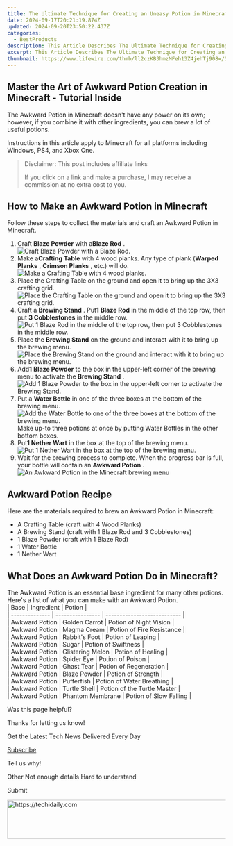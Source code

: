 ```yaml
---
title: The Ultimate Technique for Creating an Uneasy Potion in Minecraft Realms
date: 2024-09-17T20:21:19.874Z
updated: 2024-09-20T23:50:22.437Z
categories:
  - BestProducts
description: This Article Describes The Ultimate Technique for Creating an Uneasy Potion in Minecraft Realms
excerpt: This Article Describes The Ultimate Technique for Creating an Uneasy Potion in Minecraft Realms
thumbnail: https://www.lifewire.com/thmb/ll2czKB3hmzMFeh13Z4jehTj908=/540x405/filters:no_upscale():max_bytes(150000):strip_icc():format(webp)/009-cf2d249ea71a4d19906606ed031aac01.jpg
---
```


## Master the Art of Awkward Potion Creation in Minecraft - Tutorial Inside
 The Awkward Potion in Minecraft doesn't have any power on its own; however, if you combine it with other ingredients, you can brew a lot of useful potions.

 Instructions in this article apply to Minecraft for all platforms including Windows, PS4, and Xbox One.

>  Disclaimer: This post includes affiliate links
>
>  If you click on a link and make a purchase, I may receive a commission at no extra cost to you.
>

## How to Make an Awkward Potion in Minecraft

 Follow these steps to collect the materials and craft an Awkward Potion in Minecraft.  

1. Craft **Blaze Powder** with a**Blaze Rod** .  
![Craft Blaze Powder with a Blaze Rod.](https://www.lifewire.com/thmb/qSMCUF6bbvZMVtIw7PWru7OxLnk=/1500x0/filters:no_upscale():max_bytes(150000):strip_icc():format(webp)/001-17cf8c053f0a43a7ad87853eab45ff92.jpg)
2. Make a**Crafting Table** with 4 wood planks. Any type of plank (**Warped Planks** , **Crimson Planks** , etc.) will do.  
![Make a Crafting Table with 4 wood planks.](https://www.lifewire.com/thmb/FrhprZpyD-UmvnQ8_WU_j2ywbTM=/1500x0/filters:no_upscale():max_bytes(150000):strip_icc():format(webp)/002-2b6becda954b4f6ca22144303a9d7a30.jpg)
3. Place the Crafting Table on the ground and open it to bring up the 3X3 crafting grid.  
![Place the Crafting Table on the ground and open it to bring up the 3X3 crafting grid.](https://www.lifewire.com/thmb/_KMBsLRFlAKz_Vsv7IDm4NPdlsc=/1500x0/filters:no_upscale():max_bytes(150000):strip_icc():format(webp)/003-7747868208ee4f78a3588c8c7f34ed57.jpg)
4. Craft a **Brewing Stand** . Put**1** **Blaze Rod** in the middle of the top row, then put **3 Cobblestones** in the middle row.  
![Put 1 Blaze Rod in the middle of the top row, then put 3 Cobblestones in the middle row.](https://www.lifewire.com/thmb/xhvaykHAzNU4zphBdJKIhTqT72A=/1500x0/filters:no_upscale():max_bytes(150000):strip_icc():format(webp)/004-ca12414471df435c88e8e25d694c853e.jpg)
5. Place the **Brewing Stand** on the ground and interact with it to bring up the brewing menu.  
![Place the Brewing Stand on the ground and interact with it to bring up the brewing menu.](https://www.lifewire.com/thmb/YfgJEhKKlkc-7vyOQvB0NpYmHxY=/1500x0/filters:no_upscale():max_bytes(150000):strip_icc():format(webp)/005-76b8ca6ad2c04b3c95e6a7c15bb0f401.jpg)
6. Add**1** **Blaze Powder** to the box in the upper-left corner of the brewing menu to activate the **Brewing Stand** .  
![Add 1 Blaze Powder to the box in the upper-left corner to activate the Brewing Stand.](https://www.lifewire.com/thmb/ePA5ABxVZJ_IXRMUbvCLECLQryw=/1500x0/filters:no_upscale():max_bytes(150000):strip_icc():format(webp)/006-132e911c37704b818f71e52c2a4c2b6e.jpg)
7. Put a **Water Bottle** in one of the three boxes at the bottom of the brewing menu.  
![Add the Water Bottle to one of the three boxes at the bottom of the brewing menu.](https://www.lifewire.com/thmb/XN8yw9gjspE70SuTZBbP7LahfTg=/1500x0/filters:no_upscale():max_bytes(150000):strip_icc():format(webp)/007-483d26234f9a46d49dcc4cb51bdc1556.jpg)  
 Make up-to three potions at once by putting Water Bottles in the other bottom boxes.
8. Put**1 Nether Wart** in the box at the top of the brewing menu.  
![Put 1 Nether Wart in the box at the top of the brewing menu.](https://www.lifewire.com/thmb/MjgshJ6DqtRW1P8bW7GvdnTRDOQ=/1500x0/filters:no_upscale():max_bytes(150000):strip_icc():format(webp)/008-7bb3bff99f2d4daebf1c93c83857ae01.jpg)
9. Wait for the brewing process to complete. When the progress bar is full, your bottle will contain an **Awkward Potion** .  
![An Awkward Potion in the Minecraft brewing menu](https://www.lifewire.com/thmb/Xzcxnyt-aDK0ePczNoemcIAZvHg=/1500x0/filters:no_upscale():max_bytes(150000):strip_icc():format(webp)/009-0b25cf0050e941f79637b623ef38296d.jpg)  

## Awkward Potion Recipe

 Here are the materials required to brew an Awkward Potion in Minecraft:  

* A Crafting Table (craft with 4 Wood Planks)  
* A Brewing Stand (craft with 1 Blaze Rod and 3 Cobblestones)  
* 1 Blaze Powder (craft with 1 Blaze Rod)  
* 1 Water Bottle  
* 1 Nether Wart  

## What Does an Awkward Potion Do in Minecraft?

 The Awkward Potion is an essential base ingredient for many other potions. Here's a list of what you can make with an Awkward Potion.  
| Base           | Ingredient       | Potion                      |  
| -------------- | ---------------- | --------------------------- |  
| Awkward Potion | Golden Carrot    | Potion of Night Vision      |  
| Awkward Potion | Magma Cream      | Potion of Fire Resistance   |  
| Awkward Potion | Rabbit's Foot    | Potion of Leaping           |  
| Awkward Potion | Sugar            | Potion of Swiftness         |  
| Awkward Potion | Glistering Melon | Potion of Healing           |  
| Awkward Potion | Spider Eye       | Potion of Poison            |  
| Awkward Potion | Ghast Tear       | Potion of Regeneration      |  
| Awkward Potion | Blaze Powder     | Potion of Strength          |  
| Awkward Potion | Pufferfish       | Potion of Water Breathing   |  
| Awkward Potion | Turtle Shell     | Potion of the Turtle Master |  
| Awkward Potion | Phantom Membrane | Potion of Slow Falling      |

Was this page helpful?

Thanks for letting us know!

 Get the Latest Tech News Delivered Every Day

[Subscribe](https://www.lifewire.com/#)

Tell us why!

 Other  Not enough details  Hard to understand

 Submit

<ins class="adsbygoogle"
     style="display:block"
     data-ad-format="autorelaxed"
     data-ad-client="ca-pub-7571918770474297"
     data-ad-slot="1223367746"></ins>

<ins class="adsbygoogle"
     style="display:block"
     data-ad-client="ca-pub-7571918770474297"
     data-ad-slot="8358498916"
     data-ad-format="auto"
     data-full-width-responsive="true"></ins>



<!-- affiliate ads begin -->
<a href="https://laganoo.pxf.io/c/5597632/1528703/16446" target="_top" id="1528703">
  <img src="//a.impactradius-go.com/display-ad/16446-1528703" border="0" alt="https://techidaily.com" width="728" height="90"/>
</a>
<img height="0" width="0" src="https://laganoo.pxf.io/i/5597632/1528703/16446" style="position:absolute;visibility:hidden;" border="0" />
<!-- affiliate ads end -->

